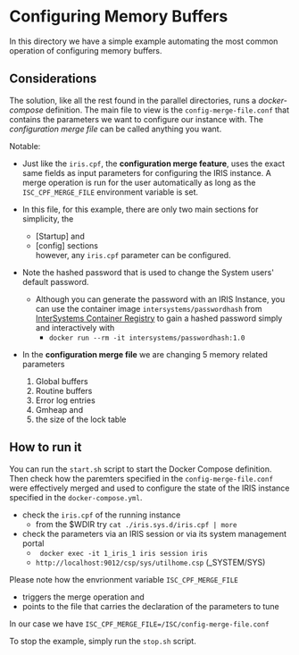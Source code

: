 # Configuring Memory Buffers

In this directory we have a simple example automating the most common operation of configuring memory buffers.


## Considerations
The solution, like all the rest found in the parallel directories, runs a *docker-compose* definition.
The main file to view is the `config-merge-file.conf` that contains the parameters we want to configure our instance with.
The *configuration merge file* can be called anything you want.

Notable:  
- Just like the `iris.cpf`, the **configuration merge feature**, uses the exact same fields as input parameters for configuring the IRIS instance. A merge operation is run for the user automatically as long as the `ISC_CPF_MERGE_FILE`  environment variable is set.
- In this file, for this example, there are only two main sections for simplicity, the
  - [Startup] and 
  - [config] sections  
however, any `iris.cpf` parameter can be configured.

- Note the hashed password that is used to change the System users' default password.
  - Although you can generate the password with an IRIS Instance, you can use the container image `intersystems/passwordhash` from [InterSystems Container Registry](https://containers.intersystems.com) to gain a hashed password simply and interactively with  
    - `docker run --rm -it intersystems/passwordhash:1.0`
- In the **configuration merge file** we are changing 5 memory related parameters
  1. Global buffers
  2. Routine buffers
  3. Error log entries
  4. Gmheap and 
  5. the size of the lock table


## How to run it
You can run the `start.sh` script to start the Docker Compose definition. Then check how the paremters specified in the `config-merge-file.conf` were effectively merged and used to configure the state of the IRIS instance specified in the `docker-compose.yml`.
- check the `iris.cpf`  of the running instance
  - from the $WDIR try `cat ./iris.sys.d/iris.cpf | more`  
- check the parameters via an IRIS session or via its system management portal
  - ` docker exec -it 1_iris_1 iris session iris`  
  - `http://localhost:9012/csp/sys/utilhome.csp`  (_SYSTEM/SYS)

Please note how the envrionment variable `ISC_CPF_MERGE_FILE`
- triggers the merge operation and 
- points to the file that carries the declaration of the parameters to tune

In our case we have 
`ISC_CPF_MERGE_FILE=/ISC/config-merge-file.conf`

To stop the example, simply run the `stop.sh` script.
